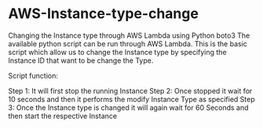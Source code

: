 # AWS-Instance-type-change
Changing the Instance type through AWS Lambda using Python boto3
The available python script can be run through AWS Lambda. 
This is the basic script which allow us to change the Instance type by specifying the Instance ID that want to be change the Type.

Script function:

Step 1: It will first stop the running Instance
Step 2: Once stopped it wait for 10 seconds and then it performs the modify Instance Type as specified
Step 3: Once the Instance type is changed it will again wait for 60 Seconds and then start the respective Instance


